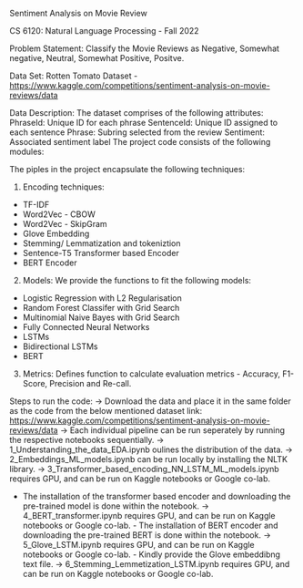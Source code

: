 Sentiment Analysis on Movie Review

CS 6120: Natural Language Processing - Fall 2022

Problem Statement: 
Classify the Movie Reviews as Negative, Somewhat negative, Neutral, Somewhat Positive, Positve.

Data Set: Rotten Tomato Dataset - https://www.kaggle.com/competitions/sentiment-analysis-on-movie-reviews/data

Data Description:
The dataset comprises of the following attributes:
PhraseId: Unique ID for each phrase
SentenceId: Unique ID assigned to each sentence 
Phrase: Subring selected from the review
Sentiment: Associated sentiment label 
The project code consists of the following modules:

The piples in the project encapsulate the following techniques:

1) Encoding techniques:
- TF-IDF
- Word2Vec - CBOW
- Word2Vec - SkipGram 
- Glove Embedding 
- Stemming/ Lemmatization and tokeniztion
- Sentence-T5 Transformer based Encoder
- BERT Encoder
  
2) Models:
We provide the functions to fit the following models:
- Logistic Regression with L2 Regularisation
- Random Forest Classifer with Grid Search
- Multinomial Naive Bayes with Grid Search
- Fully Connected Neural Networks
- LSTMs
- Bidirectional LSTMs
- BERT 

3) Metrics:
Defines function to calculate evaluation metrics - Accuracy, F1-Score, Precision and Re-call.
 

Steps to run the code:
-> Download the data and place it in the same folder as the code from the below mentioned dataset link:
https://www.kaggle.com/competitions/sentiment-analysis-on-movie-reviews/data
-> Each individual pipeline can be run seperately by running the respective notebooks sequentially.
-> 1_Understanding_the_data_EDA.ipynb oulines the distribution of the data.
-> 2_Embeddings_ML_models.ipynb can be run locally by installing the NLTK library. 
-> 3_Transformer_based_encoding_NN_LSTM_ML_models.ipynb requires GPU, and can be run on Kaggle notebooks or Google co-lab.
   - The installation of the transformer based encoder and downloading the pre-trained model is done within the notebook.
-> 4_BERT_transformer.ipynb requires GPU, and can be run on Kaggle notebooks or Google co-lab.
    - The installation of BERT encoder and downloading the pre-trained BERT is done within the notebook.
-> 5_Glove_LSTM.ipynb requires GPU, and can be run on Kaggle notebooks or Google co-lab.
    - Kindly provide the Glove embeddibng text file. 
-> 6_Stemming_Lemmetization_LSTM.ipynb requires GPU, and can be run on Kaggle notebooks or Google co-lab.
